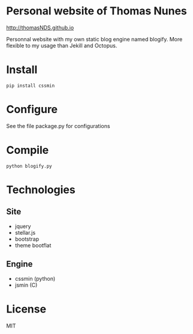 Personal website of Thomas Nunes
================================

http://thomasNDS.github.io

Personnal website with my own static blog engine named blogify. More flexible to my usage
 than Jekill and Octopus.

Install
==========
    
    pip install cssmin

Configure
==========

See the file package.py for configurations

Compile
=========

    python blogify.py

Technologies
============

Site
------

- jquery
- stellar.js
- bootstrap
- theme bootflat

Engine
--------

- cssmin (python)
- jsmin (C)

License
============

MIT
